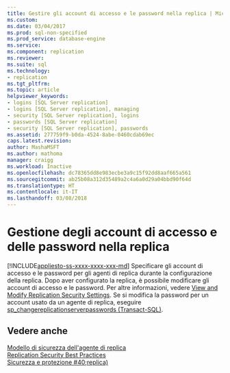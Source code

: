 ```yaml
---
title: Gestire gli account di accesso e le password nella replica | Microsoft Docs
ms.custom: 
ms.date: 03/04/2017
ms.prod: sql-non-specified
ms.prod_service: database-engine
ms.service: 
ms.component: replication
ms.reviewer: 
ms.suite: sql
ms.technology:
- replication
ms.tgt_pltfrm: 
ms.topic: article
helpviewer_keywords:
- logins [SQL Server replication]
- logins [SQL Server replication], managing
- security [SQL Server replication], logins
- passwords [SQL Server replication]
- security [SQL Server replication], passwords
ms.assetid: 277759f9-b0da-4524-8abe-0460cdab69ec
caps.latest.revision: 
author: MashaMSFT
ms.author: mathoma
manager: craigg
ms.workload: Inactive
ms.openlocfilehash: dc78365dd8e983ecbe3a9c15f92dd8aaf665a561
ms.sourcegitcommit: ab25b08a312d35489a2c4a6a0d29a04bbd90f64d
ms.translationtype: HT
ms.contentlocale: it-IT
ms.lasthandoff: 03/08/2018
---
```

# <a name="manage-logins-and-passwords-in-replication"></a>Gestione degli account di accesso e delle password nella replica
[!INCLUDE[appliesto-ss-xxxx-xxxx-xxx-md](../../../includes/appliesto-ss-xxxx-xxxx-xxx-md.md)]
  Specificare gli account di accesso e le password per gli agenti di replica durante la configurazione della replica. Dopo aver configurato la replica, è possibile modificare gli account di accesso e le password. Per altre informazioni, vedere [View and Modify Replication Security Settings](../../../relational-databases/replication/security/view-and-modify-replication-security-settings.md). Se si modifica la password per un account usato da un agente di replica, eseguire [sp_changereplicationserverpasswords &#40;Transact-SQL&#41;](../../../relational-databases/system-stored-procedures/sp-changereplicationserverpasswords-transact-sql.md).  
  
## <a name="see-also"></a>Vedere anche  
 [Modello di sicurezza dell'agente di replica](../../../relational-databases/replication/security/replication-agent-security-model.md)   
 [Replication Security Best Practices](../../../relational-databases/replication/security/replication-security-best-practices.md)   
 [Sicurezza e protezione #40;replica&#41;](../../../relational-databases/replication/security/security-and-protection-replication.md)  
  
  

